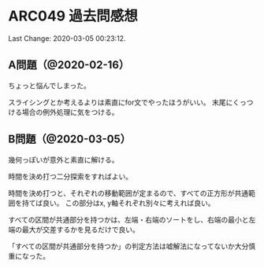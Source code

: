 # ARC049 過去問感想

Last Change: 2020-03-05 00:23:12.

## A問題（@2020-02-16）

ちょっと悩んでしまった。

スライシングとか考えるよりは素直にfor文でやったほうがいい。
末尾にくっつける場合の例外処理に気をつける。

## B問題（@2020-03-05）

幾何っぽいが意外と素直に解ける。

時間を決め打つ二分探索をすればよい。

時間を決め打つと、それぞれの移動範囲が定まるので、すべての正方形が共通範囲を持てば良い。
この部分はx, y軸それぞれ別々に考えれば良い。

すべての区間が共通部分を持つかは、左端・右端のソートをし、右端の最小と左端の最大が交差するかを見るだけで良い。

「すべての区間が共通部分を持つか」の判定方法は嘘解法になってないか大分慎重になった。

